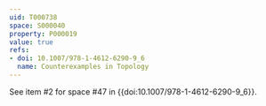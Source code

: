 ```yaml
---
uid: T000738
space: S000040
property: P000019
value: true
refs:
- doi: 10.1007/978-1-4612-6290-9_6
  name: Counterexamples in Topology
---
```


See item #2 for space #47 in {{doi:10.1007/978-1-4612-6290-9_6}}.
